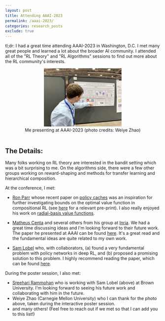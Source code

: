 ```yaml
---
layout: post
title: Attending AAAI-2023
permalink: /aaai-2023/
categories: research_posts
exclude: true
---
```


tl;dr:
I had a great time attending AAAI-2023 in Washington, D.C. I met many great people and learned a lot about the broader AI community. I attended all of the "RL Theory" and "RL Algorithms" sessions to find out more about the RL community's interests.

<center>
<img src="/assets/presenting.jpeg" width="50%">
<!-- Add a caption -->
<figcaption>Me presenting at AAAI-2023 (photo credits: Weiye Zhao)</figcaption>
</center>
<br>

## The Details:
Many folks working on RL theory are interested in the bandit setting which was a bit surprising to me. On the algorithms side, there were a few other groups working on reward-shaping and methods for transfer learning and hierarchical composition.

At the conference, I met:
- [Ron Parr](https://users.cs.duke.edu/~parr/) whose recent paper on [policy caches](https://proceedings.mlr.press/v139/nemecek21a.html) was an inspiration for further investigating bounds on the optimal value function in compositional RL (see [here](https://arxiv.org/abs/2302.09676) for a relevant pre-print). I also really enjoyed his work on [radial-basis value functions](https://ojs.aaai.org/index.php/AAAI/article/view/16828).

- [Matheus Centa](https://mmcenta.github.io/) and several others from his group at [Inria](https://www.inria.fr/en). We had a great time discussing ideas and I'm looking forward to their future work. The paper he presented at AAAI can be found [here](https://arxiv.org/abs/2209.09882). It's a great read and the fundamental ideas are quite related to my own work.

- [Sam Lobel](https://samlobel.github.io/) who, with collaborators, (a) found a very fundamental problem with policy networks in deep RL, and (b) proposed a promising solution to this problem. I highly recommend reading the paper, which can be found [here](https://samlobel.github.io/files/QFunctionalsAAAI.pdf).

During the poster session, I also met:
- [Sreehari Rammohan](https://sreeharirammohan.com/) who is working with Sam Lobel (above) at Brown University. I'm looking forward to seeing his future work and collaborating with him in the future.
- Weiye Zhao (Carnegie Mellon University) who I can thank for the photo above, taken during the interactive poster session.
- and many others! (Feel free to reach out if we met so that I can add you to this list!)

